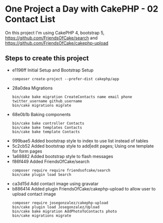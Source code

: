 # One Project a Day with CakePHP - 02 Contact List

On this project I'm using CakePHP 4, bootstrap 5, https://github.com/FriendsOfCake/search and
https://github.com/FriendsOfCake/cakephp-upload

## Steps to create this project

- e1196ff Initial Setup and Bootstrap Setup
   ```
   composer create-project --prefer-dist cakephp/app
  ```
- 28a0dea Migrations
  ```
  bin/cake bake migration CreateContacts name email phone twitter_username github_username
  bin/cake migrations migrate
  ```
- 68e0b1b Baking components
  ```
  bin/cake bake controller Contacts
  bin/cake bake templates Contacts
  bin/cake bake template Contacts
  ```
- 999bae5 Added bootstrap style to index to use list instead of tables
- 5c2cb52 Added bootstrap style to add|edit pages; Using one template for form pages
- 1a68882 Added bootstrap style to flash messages
- f86f449 Added FriendsOfCake/search
  ```
  composer require require friendsofcake/search
  bin/cake plugin load Search
  ```
- ca3d15d Add contact image using gravatar
- b886414 Added plugin FriendsOfCake/cakephp-upload to allow user to upload contact image
    ```
    composer require josegonzalez/cakephp-upload
    bin/cake plugin load Josegonzalez/Upload
    bin/cake bake migration AddPhotoToContacts photo
    bin/cake migrations migrate
    ```
